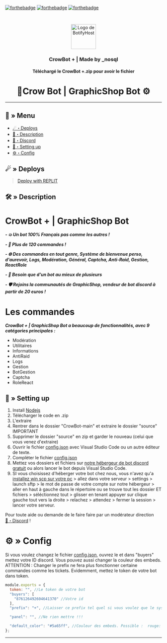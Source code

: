  [![forthebadge](https://forthebadge.com/images/badges/made-with-javascript.svg)](https://www.javascript.com/)
[![forthebadge](https://forthebadge.com/images/badges/uses-git.svg)](https://github.com/)
[![forthebadge](https://forthebadge.com/images/badges/check-it-out.svg)](https://discord.gg/XcxVP9DYjy)

<br />
<p align="center">
  <a href="https://github.com/NoSQLElyas/CrowBot">
    <img src="https://cdn.discordapp.com/attachments/1175393525479788646/1175403947079516221/BotifyHost_PP_Feuille_Normal.png?ex=656b1b3a&is=6558a63a&hm=735a5a6c2bd9ce3b7d832c3252eecd50a160819a2f6db40430b0136543501c7a&" alt="Logo de BotifyHost" width="80" height="80">
  </a>

  <h3 align="center">CrowBot + | Made by _nosql </h3>
<h4 align="center">Téléchargé le CrowBot +.zip pour avoir le fichier </h4>


<h1 align="center">
 🦅Crow Bot | GraphicShop Bot ⚙
</h1>

---
## <a id="menu"></a>🔱 » Menu

- [☄・Deploys](#deploys)
- [🔰・Description](#description)
- [🌌・Discord](https://discord.gg/Rq6mnAtuMc)
- [🎉・Setting up](#setup)
- [⚙・Config](#config)
## <a id="deploys"></a>☄ » Deploys
> [Deploy with REPLIT](https://replit.com/)

## <a id="description"></a>🛠 » Description
# CrowBot + | GraphicShop Bot

***- 💥 Un bot 100% Français pas comme les autres !***

***- 💯 Plus de 120 commandes !***

***- 🌐 Des commandes en tout genre, Système de bienvenue perso, d'aurevoir, Logs, Modération, Général, Captcha, Anti-Raid, Gestion, ReactRole***

***- 🌟 Besoin que d'un bot au mieux de plusieurs***

***- 🛡️ Rejoins la communautés de GraphicShop, vendeur de bot discord à partir de 20 euros !***

# Les commandes
***CrowBot + | GraphicShop Bot a beaucoup de fonctionnalités, avec 9 catégories principales :***

- Modération
- Utilitaires
- Informations
- AntiRaid
- Logs
- Gestion
- BotGestion
- Captcha
- RoleReact

## <a id="setup"></a> 📁 » Setting up

1. Install [Nodejs](https://nodejs.org/)
2. Télécharger le code en .zip
3. L'extraire 
4. Rentrer dans le dossier "CrowBot-main" et extraire le dossier "source" IMPORTANT 
5. Supprimer le dossier "source" en zip et garder le nouveau (celui que vous venez d'extraire)
6. Ouvrir le fichier [config.json](https://github.com/NoSQLElyas/CrowBot/blob/main/config/config.js) avec Visual Studio Code ou un autre éditeur de texte.
7. Complèter le fichier [config.json](https://github.com/NoSQLElyas/CrowBot/blob/main/config/config.js)
8. Mettez vos dossiers et fichiers sur [notre hébergeur de bot discord gratuit](https://discord.gg/Rq6mnAtuMc) ou alors lancer le bot depuis Visual Studio Code.
9. SI vous choisissez d'héberger votre bot chez nous, vous n'avez qu'a [installez win scp sur votre pc](https://winscp.net/eng/download.php) > allez dans votre serveur > settings > launch sftp > le mot de passe de votre compte sur notre hébergeur > aller en haut à gauche dans le répertoire ou se trouve tout les dossier ET fichiers > séléctionnez tout > glisser en tenant appuyer sur clique gauche tout vers la droite > relachez > attendez > fermer la session > lancer votre serveur.


Pour toute aide ou demande de le faire faire par un modérateur direction [🌌・Discord](https://discord.gg/Rq6mnAtuMc) !

# <a id="config"></a>⚙ » Config

Si vous voulez changez le fichier [config.json](https://github.com/NoSQLElyas/CrowBot/blob/main/config/config.js), ouvrez le et dans "buyers" mettez votre ID discord. Vous pouvez aussi changer la couleur des embeds. ATTENTION : Changer le prefix ne fera plus fonctionner certaine commandes comme les tickets. Evidemment, mettez le token de votre bot dans token.

```js
module.exports = {
  token: "", //Le token de votre bot
  "buyers": [
    "876126492604641370" //Votre id
  ],
  "prefix": "+", //Laisser ce prefix tel quel si vous voulez que le système de modmail (ticket) marchent !!

  "panel": "", //Ne rien mettre !!!

  "default_color": "#5a65ff", //Couleur des embeds. Possible :  rouge: #FF0000,vert: #00FF00,bleu: #0000FF,noir: #000000,blanc: #FFFFFF,rose: #dc14eb,violet: #764686,orange: #FFA500,jaune: #FFFF00,marron: #A52A2A,gris: #808080, argent: #C0C0C0,cyan: #00FFFF,lavande: #E6E6FA,corail: #FF7F50,beige: #F5F5DC,
}; 

```

---
